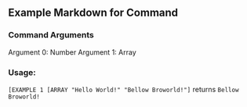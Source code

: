 ## Example Markdown for Command
### Command Arguments
Argument 0: Number
Argument 1: Array
### Usage:
`[EXAMPLE 1 [ARRAY "Hello World!" "Bellow Broworld!"]` returns `Bellow Broworld!`
